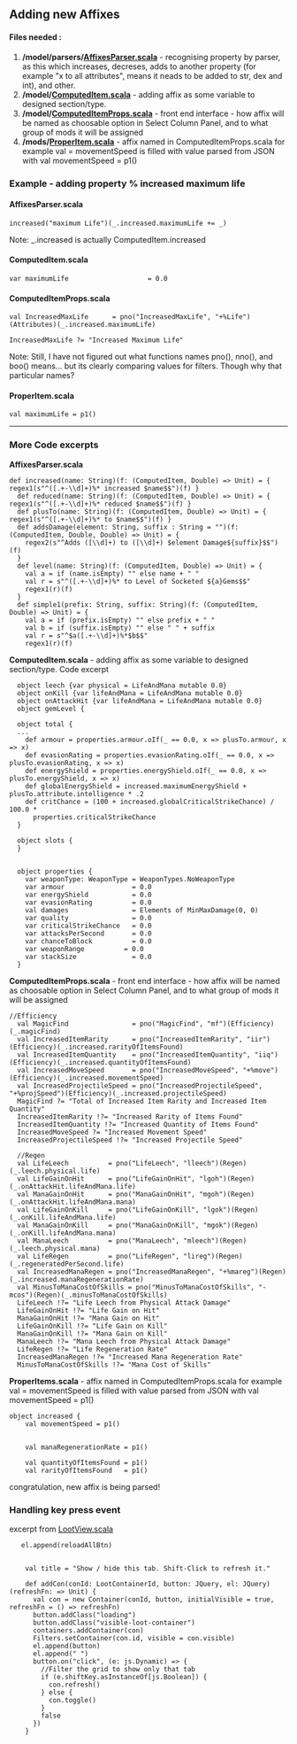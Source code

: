 

## Adding new Affixes

#### Files needed : 
  
1. **/model/parsers/[AffixesParser.scala](https://github.com/Traf27/looty/blob/master/looty/src/main/scala/looty/model/parsers/AffixesParser.scala)** - recognising property by parser, as this which increases, decreses, adds to another property (for example "x to all attributes", means it neads to be added to str, dex and int), and other.
1. **/model/[ComputedItem.scala](https://github.com/Traf27/looty/blob/master/looty/src/main/scala/looty/model/ComputedItem.scala)** - adding affix as some variable to designed section/type.
1. **/model/[ComputedItemProps.scala](https://github.com/Traf27/looty/blob/master/looty/src/main/scala/looty/model/ComputedItemProps.scala)** - front end interface - how affix will be named as choosable option in Select Column Panel, and to what group of mods it will be assigned
1. **/mods/[ProperItem.scala](https://github.com/Traf27/looty/blob/master/looty/src/main/scala/looty/mods/ProperItem.scala)** - affix named in ComputedItemProps.scala  for example val = movementSpeed is filled with value parsed from JSON with val movementSpeed = p1()

### Example - adding property   % increased maximum life

#### AffixesParser.scala

    increased("maximum Life")(_.increased.maximumLife += _)
    
Note: _.increased is actually ComputedItem.increased    

#### ComputedItem.scala 

    var maximumLife                    = 0.0

#### ComputedItemProps.scala

    val IncreasedMaxLife      = pno("IncreasedMaxLife", "+%Life")(Attributes)(_.increased.maximumLife)
    
    IncreasedMaxLife ?= "Increased Maximum Life"
    
Note: Still, I have not figured out what functions names pno(), nno(), and boo() means... but its clearly comparing values for filters. Though why that particular names?

#### ProperItem.scala

    val maximumLife = p1()

---

### More Code excerpts

**AffixesParser.scala**  
```
def increased(name: String)(f: (ComputedItem, Double) => Unit) = { regex1(s"^([.+-\\d]+)%* increased $name$$")(f) }
  def reduced(name: String)(f: (ComputedItem, Double) => Unit) = { regex1(s"^([.+-\\d]+)%* reduced $name$$")(f) }
  def plusTo(name: String)(f: (ComputedItem, Double) => Unit) = { regex1(s"^([.+-\\d]+)%* to $name$$")(f) }
  def addsDamage(element: String, suffix : String = "")(f: (ComputedItem, Double, Double) => Unit) = {
    regex2(s"^Adds ([\\d]+) to ([\\d]+) $element Damage${suffix}$$")(f)
  }
  def level(name: String)(f: (ComputedItem, Double) => Unit) = {
    val a = if (name.isEmpty) "" else name + " "
    val r = s"^([.+-\\d]+)%* to Level of Socketed ${a}Gems$$"
    regex1(r)(f)
  }
  def simple1(prefix: String, suffix: String)(f: (ComputedItem, Double) => Unit) = {
    val a = if (prefix.isEmpty) "" else prefix + " "
    val b = if (suffix.isEmpty) "" else " " + suffix
    val r = s"^$a([.+-\\d]+)%*$b$$"
    regex1(r)(f)
```


**ComputedItem.scala**  - adding affix as some variable to designed section/type. Code excerpt

```
  object leech {var physical = LifeAndMana mutable 0.0}
  object onKill {var lifeAndMana = LifeAndMana mutable 0.0}
  object onAttackHit {var lifeAndMana = LifeAndMana mutable 0.0}
  object gemLevel {

  object total {
  ...
    def armour = properties.armour.oIf(_ == 0.0, x => plusTo.armour, x => x)
    def evasionRating = properties.evasionRating.oIf(_ == 0.0, x => plusTo.evasionRating, x => x)
    def energyShield = properties.energyShield.oIf(_ == 0.0, x => plusTo.energyShield, x => x)
    def globalEnergyShield = increased.maximumEnergyShield + plusTo.attribute.intelligence * .2
    def critChance = (100 + increased.globalCriticalStrikeChance) / 100.0 *
      properties.criticalStrikeChance
  }

  object slots {
  }


  object properties {
    var weaponType: WeaponType = WeaponTypes.NoWeaponType
    var armour                 = 0.0
    var energyShield           = 0.0
    var evasionRating          = 0.0
    val damages                = Elements of MinMaxDamage(0, 0)
    var quality                = 0.0
    var criticalStrikeChance   = 0.0
    var attacksPerSecond       = 0.0
    var chanceToBlock          = 0.0
    var weaponRange          = 0.0
    var stackSize              = 0.0
  }

```


**ComputedItemProps.scala**   - front end interface - how affix will be named as choosable option in Select Column Panel, and to what group of mods it will be assigned

```
//Efficiency
  val MagicFind                = pno("MagicFind", "mf")(Efficiency)(_.magicFind)
  val IncreasedItemRarity      = pno("IncreasedItemRarity", "iir")(Efficiency)(_.increased.rarityOfItemsFound)
  val IncreasedItemQuantity    = pno("IncreasedItemQuantity", "iiq")(Efficiency)(_.increased.quantityOfItemsFound)
  val IncreasedMoveSpeed       = pno("IncreasedMoveSpeed", "+%move")(Efficiency)(_.increased.movementSpeed)
  val IncreasedProjectileSpeed = pno("IncreasedProjectileSpeed", "+%projSpeed")(Efficiency)(_.increased.projectileSpeed)
  MagicFind ?= "Total of Increased Item Rarity and Increased Item Quantity"
  IncreasedItemRarity !?= "Increased Rarity of Items Found"
  IncreasedItemQuantity !?= "Increased Quantity of Items Found"
  IncreasedMoveSpeed ?= "Increased Movement Speed"
  IncreasedProjectileSpeed !?= "Increased Projectile Speed"

  //Regen
  val LifeLeech          = pno("LifeLeech", "lleech")(Regen)(_.leech.physical.life)
  val LifeGainOnHit      = pno("LifeGainOnHit", "lgoh")(Regen)(_.onAttackHit.lifeAndMana.life)
  val ManaGainOnHit      = pno("ManaGainOnHit", "mgoh")(Regen)(_.onAttackHit.lifeAndMana.mana)
  val LifeGainOnKill     = pno("LifeGainOnKill", "lgok")(Regen)(_.onKill.lifeAndMana.life)
  val ManaGainOnKill     = pno("ManaGainOnKill", "mgok")(Regen)(_.onKill.lifeAndMana.mana)
  val ManaLeech          = pno("ManaLeech", "mleech")(Regen)(_.leech.physical.mana)
  val LifeRegen          = pno("LifeRegen", "lireg")(Regen)(_.regeneratedPerSecond.life)
  val IncreasedManaRegen = pno("IncreasedManaRegen", "+%mareg")(Regen)(_.increased.manaRegenerationRate)
  val MinusToManaCostOfSkills = pno("MinusToManaCostOfSkills", "-mcos")(Regen)(_.minusToManaCostOfSkills)
  LifeLeech !?= "Life Leech from Physical Attack Damage"
  LifeGainOnHit !?= "Life Gain on Hit"
  ManaGainOnHit !?= "Mana Gain on Hit"
  LifeGainOnKill !?= "Life Gain on Kill"
  ManaGainOnKill !?= "Mana Gain on Kill"
  ManaLeech !?= "Mana Leech from Physical Attack Damage"
  LifeRegen !?= "Life Regeneration Rate"
  IncreasedManaRegen !?= "Increased Mana Regeneration Rate"
  MinusToManaCostOfSkills !?= "Mana Cost of Skills"
```

**ProperItems.scala** - affix named in ComputedItemProps.scala  for example val = movementSpeed is filled with value parsed from JSON with val movementSpeed = p1()

```
object increased {
    val movementSpeed = p1()


    val manaRegenerationRate = p1()

    val quantityOfItemsFound = p1()
    val rarityOfItemsFound   = p1()
```
congratulation, new affix is being parsed!


### Handling key press event
excerpt from [LootView.scala](https://github.com/benjaminjackman/looty/blob/master/looty/src/main/scala/looty/views/LootView.scala)

```
   el.append(reloadAllBtn)


    val title = "Show / hide this tab. Shift-Click to refresh it."

    def addCon(conId: LootContainerId, button: JQuery, el: JQuery)(refreshFn: => Unit) {
      val con = new Container(conId, button, initialVisible = true, refreshFn = () => refreshFn)
      button.addClass("loading")
      button.addClass("visible-loot-container")
      containers.addContainer(con)
      Filters.setContainer(con.id, visible = con.visible)
      el.append(button)
      el.append(" ")
      button.on("click", (e: js.Dynamic) => {
        //Filter the grid to show only that tab
        if (e.shiftKey.asInstanceOf[js.Boolean]) {
          con.refresh()
        } else {
          con.toggle()
        }
        false
      })
    }
```
